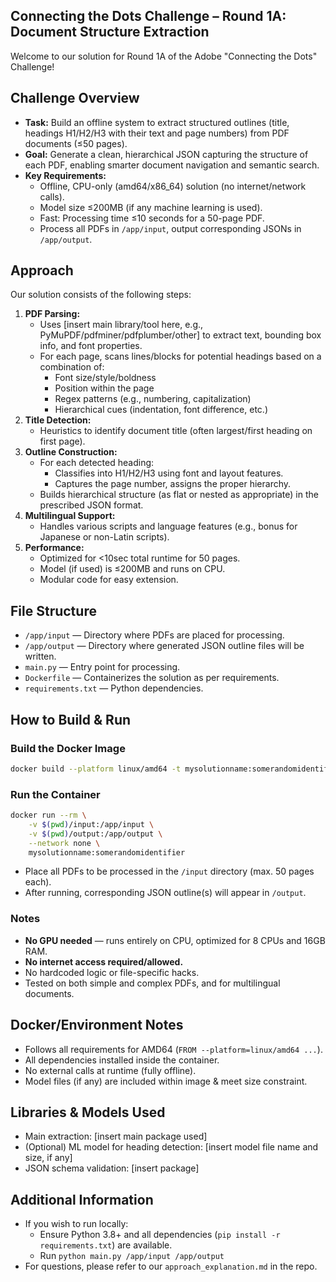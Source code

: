 ## Connecting the Dots Challenge – Round 1A: Document Structure Extraction

Welcome to our solution for Round 1A of the Adobe "Connecting the Dots" Challenge!

## Challenge Overview

- **Task:** Build an offline system to extract structured outlines (title, headings H1/H2/H3 with their text and page numbers) from PDF documents (≤50 pages).
- **Goal:** Generate a clean, hierarchical JSON capturing the structure of each PDF, enabling smarter document navigation and semantic search.
- **Key Requirements:**
    - Offline, CPU-only (amd64/x86_64) solution (no internet/network calls).
    - Model size ≤200MB (if any machine learning is used).
    - Fast: Processing time ≤10 seconds for a 50-page PDF.
    - Process all PDFs in `/app/input`, output corresponding JSONs in `/app/output`.


## Approach

Our solution consists of the following steps:

1. **PDF Parsing:**
    - Uses [insert main library/tool here, e.g., PyMuPDF/pdfminer/pdfplumber/other] to extract text, bounding box info, and font properties.
    - For each page, scans lines/blocks for potential headings based on a combination of:
        - Font size/style/boldness
        - Position within the page
        - Regex patterns (e.g., numbering, capitalization)
        - Hierarchical cues (indentation, font difference, etc.)
2. **Title Detection:**
    - Heuristics to identify document title (often largest/first heading on first page).
3. **Outline Construction:**
    - For each detected heading:
        - Classifies into H1/H2/H3 using font and layout features.
        - Captures the page number, assigns the proper hierarchy.
    - Builds hierarchical structure (as flat or nested as appropriate) in the prescribed JSON format.
4. **Multilingual Support:**
    - Handles various scripts and language features (e.g., bonus for Japanese or non-Latin scripts).
5. **Performance:**
    - Optimized for <10sec total runtime for 50 pages.
    - Model (if used) is ≤200MB and runs on CPU.
    - Modular code for easy extension.

## File Structure

- `/app/input` — Directory where PDFs are placed for processing.
- `/app/output` — Directory where generated JSON outline files will be written.
- `main.py` — Entry point for processing.
- `Dockerfile` — Containerizes the solution as per requirements.
- `requirements.txt` — Python dependencies.

## How to Build \& Run

### Build the Docker Image

```bash
docker build --platform linux/amd64 -t mysolutionname:somerandomidentifier .
```


### Run the Container

```bash
docker run --rm \
    -v $(pwd)/input:/app/input \
    -v $(pwd)/output:/app/output \
    --network none \
    mysolutionname:somerandomidentifier
```

- Place all PDFs to be processed in the `/input` directory (max. 50 pages each).
- After running, corresponding JSON outline(s) will appear in `/output`.


### Notes

- **No GPU needed** — runs entirely on CPU, optimized for 8 CPUs and 16GB RAM.
- **No internet access required/allowed.**
- No hardcoded logic or file-specific hacks.
- Tested on both simple and complex PDFs, and for multilingual documents.


## Docker/Environment Notes

- Follows all requirements for AMD64 (`FROM --platform=linux/amd64 ...`).
- All dependencies installed inside the container.
- No external calls at runtime (fully offline).
- Model files (if any) are included within image \& meet size constraint.


## Libraries \& Models Used

- Main extraction: [insert main package used]
- (Optional) ML model for heading detection: [insert model file name and size, if any]
- JSON schema validation: [insert package]


## Additional Information

- If you wish to run locally:
    - Ensure Python 3.8+ and all dependencies (`pip install -r requirements.txt`) are available.
    - Run `python main.py /app/input /app/output`
- For questions, please refer to our `approach_explanation.md` in the repo.
